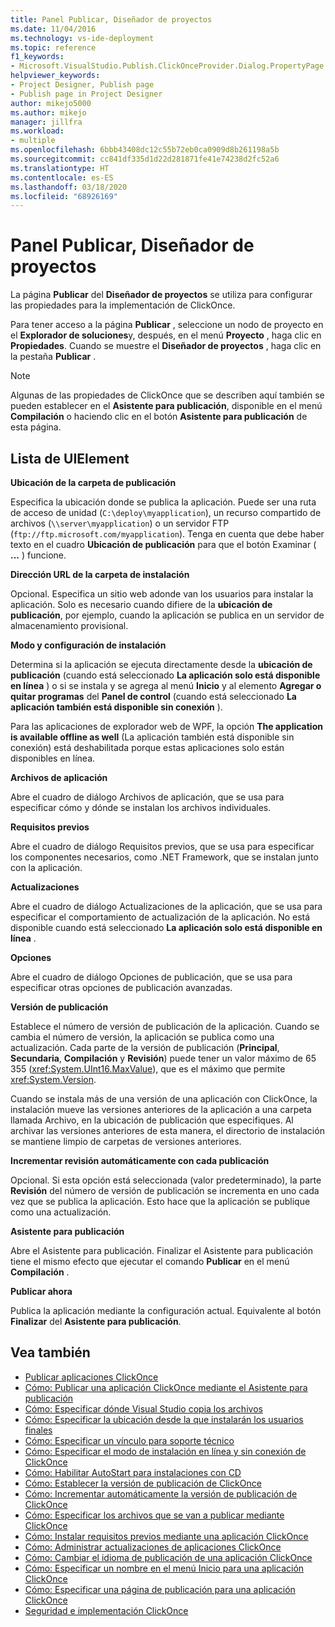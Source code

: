 ```yaml
---
title: Panel Publicar, Diseñador de proyectos
ms.date: 11/04/2016
ms.technology: vs-ide-deployment
ms.topic: reference
f1_keywords:
- Microsoft.VisualStudio.Publish.ClickOnceProvider.Dialog.PropertyPage
helpviewer_keywords:
- Project Designer, Publish page
- Publish page in Project Designer
author: mikejo5000
ms.author: mikejo
manager: jillfra
ms.workload:
- multiple
ms.openlocfilehash: 6bbb43408dc12c55b72eb0ca0909d8b261198a5b
ms.sourcegitcommit: cc841df335d1d22d281871fe41e74238d2fc52a6
ms.translationtype: HT
ms.contentlocale: es-ES
ms.lasthandoff: 03/18/2020
ms.locfileid: "68926169"
---
```

# <a name="publish-page-project-designer"></a>Panel Publicar, Diseñador de proyectos

La página **Publicar** del **Diseñador de proyectos** se utiliza para configurar las propiedades para la implementación de ClickOnce.

Para tener acceso a la página **Publicar** , seleccione un nodo de proyecto en el **Explorador de soluciones**y, después, en el menú **Proyecto** , haga clic en **Propiedades**. Cuando se muestre el **Diseñador de proyectos** , haga clic en la pestaña **Publicar** .

> [!NOTE]
> Algunas de las propiedades de ClickOnce que se describen aquí también se pueden establecer en el **Asistente para publicación**, disponible en el menú **Compilación** o haciendo clic en el botón **Asistente para publicación** de esta página.

## <a name="uielement-list"></a>Lista de UIElement

 **Ubicación de la carpeta de publicación**

Especifica la ubicación donde se publica la aplicación. Puede ser una ruta de acceso de unidad (`C:\deploy\myapplication`), un recurso compartido de archivos (`\\server\myapplication`) o un servidor FTP (`ftp://ftp.microsoft.com/myapplication`). Tenga en cuenta que debe haber texto en el cuadro **Ubicación de publicación** para que el botón Examinar ( **...** ) funcione.

 **Dirección URL de la carpeta de instalación**

Opcional. Especifica un sitio web adonde van los usuarios para instalar la aplicación. Solo es necesario cuando difiere de la **ubicación de publicación**, por ejemplo, cuando la aplicación se publica en un servidor de almacenamiento provisional.

 **Modo y configuración de instalación**

Determina si la aplicación se ejecuta directamente desde la **ubicación de publicación** (cuando está seleccionado **La aplicación solo está disponible en línea** ) o si se instala y se agrega al menú **Inicio** y al elemento **Agregar o quitar programas** del **Panel de control** (cuando está seleccionado **La aplicación también está disponible sin conexión** ).

Para las aplicaciones de explorador web de WPF, la opción **The application is available offline as well** (La aplicación también está disponible sin conexión) está deshabilitada porque estas aplicaciones solo están disponibles en línea.

 **Archivos de aplicación**

Abre el cuadro de diálogo Archivos de aplicación, que se usa para especificar cómo y dónde se instalan los archivos individuales.

 **Requisitos previos**

Abre el cuadro de diálogo Requisitos previos, que se usa para especificar los componentes necesarios, como .NET Framework, que se instalan junto con la aplicación.

 **Actualizaciones**

Abre el cuadro de diálogo Actualizaciones de la aplicación, que se usa para especificar el comportamiento de actualización de la aplicación. No está disponible cuando está seleccionado **La aplicación solo está disponible en línea** .

 **Opciones**

Abre el cuadro de diálogo Opciones de publicación, que se usa para especificar otras opciones de publicación avanzadas.

 **Versión de publicación**

Establece el número de versión de publicación de la aplicación. Cuando se cambia el número de versión, la aplicación se publica como una actualización. Cada parte de la versión de publicación (**Principal**, **Secundaria**, **Compilación** y **Revisión**) puede tener un valor máximo de 65 355 (<xref:System.UInt16.MaxValue>), que es el máximo que permite <xref:System.Version>.

Cuando se instala más de una versión de una aplicación con ClickOnce, la instalación mueve las versiones anteriores de la aplicación a una carpeta llamada Archivo, en la ubicación de publicación que especifiques. Al archivar las versiones anteriores de esta manera, el directorio de instalación se mantiene limpio de carpetas de versiones anteriores.

 **Incrementar revisión automáticamente con cada publicación**

Opcional. Si esta opción está seleccionada (valor predeterminado), la parte **Revisión** del número de versión de publicación se incrementa en uno cada vez que se publica la aplicación. Esto hace que la aplicación se publique como una actualización.

 **Asistente para publicación**

Abre el Asistente para publicación. Finalizar el Asistente para publicación tiene el mismo efecto que ejecutar el comando **Publicar** en el menú **Compilación** .

 **Publicar ahora**

Publica la aplicación mediante la configuración actual. Equivalente al botón **Finalizar** del **Asistente para publicación**.

## <a name="see-also"></a>Vea también

- [Publicar aplicaciones ClickOnce](../../deployment/publishing-clickonce-applications.md)
- [Cómo: Publicar una aplicación ClickOnce mediante el Asistente para publicación](../../deployment/how-to-publish-a-clickonce-application-using-the-publish-wizard.md)
- [Cómo: Especificar dónde Visual Studio copia los archivos](../../deployment/how-to-specify-where-visual-studio-copies-the-files.md)
- [Cómo: Especificar la ubicación desde la que instalarán los usuarios finales](../../deployment/how-to-specify-the-location-where-end-users-will-install-from.md)
- [Cómo: Especificar un vínculo para soporte técnico](../../deployment/how-to-specify-a-link-for-technical-support.md)
- [Cómo: Especificar el modo de instalación en línea y sin conexión de ClickOnce](../../deployment/how-to-specify-the-clickonce-offline-or-online-install-mode.md)
- [Cómo: Habilitar AutoStart para instalaciones con CD](../../deployment/how-to-enable-autostart-for-cd-installations.md)
- [Cómo: Establecer la versión de publicación de ClickOnce](../../deployment/how-to-set-the-clickonce-publish-version.md)
- [Cómo: Incrementar automáticamente la versión de publicación de ClickOnce](../../deployment/how-to-automatically-increment-the-clickonce-publish-version.md)
- [Cómo: Especificar los archivos que se van a publicar mediante ClickOnce](../../deployment/how-to-specify-which-files-are-published-by-clickonce.md)
- [Cómo: Instalar requisitos previos mediante una aplicación ClickOnce](../../deployment/how-to-install-prerequisites-with-a-clickonce-application.md)
- [Cómo: Administrar actualizaciones de aplicaciones ClickOnce](../../deployment/how-to-manage-updates-for-a-clickonce-application.md)
- [Cómo: Cambiar el idioma de publicación de una aplicación ClickOnce](../../deployment/how-to-change-the-publish-language-for-a-clickonce-application.md)
- [Cómo: Especificar un nombre en el menú Inicio para una aplicación ClickOnce](../../deployment/how-to-specify-a-start-menu-name-for-a-clickonce-application.md)
- [Cómo: Especificar una página de publicación para una aplicación ClickOnce](../../deployment/how-to-specify-a-publish-page-for-a-clickonce-application.md)
- [Seguridad e implementación ClickOnce](../../deployment/clickonce-security-and-deployment.md)
